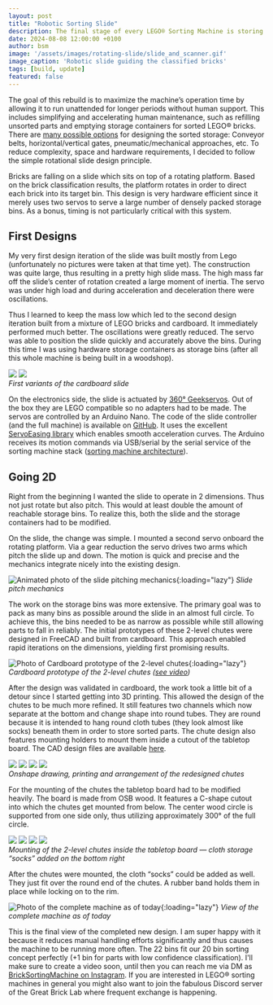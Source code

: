 ```yaml
---
layout: post
title: "Robotic Sorting Slide"
description: The final stage of every LEGO® Sorting Machine is storing the classified bricks in the corresponding bins. This article summarizes the current work-in-progress to completely rebuild the storage stage of my sorting machine.
date: 2024-08-08 12:00:00 +0100
author: bsm
image: '/assets/images/rotating-slide/slide_and_scanner.gif'
image_caption: 'Robotic slide guiding the classified bricks'
tags: [build, update]
featured: false
---
```

The goal of this rebuild is to maximize the machine’s operation time by allowing it to run unattended for longer periods without human support. This includes simplifying and accelerating human maintenance, such as refilling unsorted parts and emptying storage containers for sorted LEGO® bricks. There are [many possible options]({{site.baseurl}}/exploring-lego-sorting-machines-a-survey-of-designs) for designing the sorted storage: Conveyor belts, horizontal/vertical gates, pneumatic/mechanical approaches, etc. To reduce complexity, space and hardware requirements, I decided to follow the simple rotational slide design principle.

Bricks are falling on a slide which sits on top of a rotating platform. Based on the brick classification results, the platform rotates in order to direct each brick into its target bin. This design is very hardware efficient since it merely uses two servos to serve a large number of densely packed storage bins. As a bonus, timing is not particularly critical with this system.

## First Designs
My very first design iteration of the slide was built mostly from Lego (unfortunately no pictures were taken at that time yet). The construction was quite large, thus resulting in a pretty high slide mass. The high mass far off the slide’s center of rotation created a large moment of inertia. The servo was under high load and during acceleration and deceleration there were oscillations.

Thus I learned to keep the mass low which led to the second design iteration built from a mixture of LEGO bricks and cardboard. It immediately performed much better. The oscillations were greatly reduced. The servo was able to position the slide quickly and accurately above the bins. During this time I was using hardware storage containers as storage bins (after all this whole machine is being built in a woodshop).

<div class="gallery-box">
  <div class="gallery">
    <img src="{{site.baseurl}}/assets/images/rotating-slide/slide_side_view.webp" loading="lazy">
    <img src="{{site.baseurl}}/assets/images/rotating-slide/full_machine_first_version.webp" loading="lazy">
  </div>
  <em>First variants of the cardboard slide</em>
</div>

On the electronics side, the slide is actuated by [360° Geekservos](https://eckstein-shop.de/Keyestudio-2KG-Gray-Servo-270-33V-to-6V). Out of the box they are LEGO compatible so no adapters had to be made. The servos are controlled by an Arduino Nano. The code of the slide controller (and the full machine) is available on [GitHub](https://github.com/BrickSortingMachine/BrickSortingMachine-sorter). It uses the excellent [ServoEasing library](https://www.arduino.cc/reference/en/libraries/servoeasing) which enables smooth acceleration curves. The Arduino receives its motion commands via USB/serial by the serial service of the sorting machine stack ([sorting machine architecture]({{site.baseurl}}/system-architecture-of-the-lego-sorting-machine)).

## Going 2D
Right from the beginning I wanted the slide to operate in 2 dimensions. Thus not just rotate but also pitch. This would at least double the amount of reachable storage bins. To realize this, both the slide and the storage containers had to be modified.

On the slide, the change was simple. I mounted a second servo onboard the rotating platform. Via a gear reduction the servo drives two arms which pitch the slide up and down. The motion is quick and precise and the mechanics integrate nicely into the existing design.

![Animated photo of the slide pitching mechanics]({{site.baseurl}}/assets/images/rotating-slide/slide_pitch_mechanics_960x540.gif){:loading="lazy"}
*Slide pitch mechanics*

The work on the storage bins was more extensive. The primary goal was to pack as many bins as possible around the slide in an almost full circle. To achieve this, the bins needed to be as narrow as possible while still allowing parts to fall in reliably. The initial prototypes of these 2-level chutes were designed in FreeCAD and built from cardboard. This approach enabled rapid iterations on the dimensions, yielding first promising results.

![Photo of Cardboard prototype of the 2-level chutes]({{site.baseurl}}/assets/images/rotating-slide/cardboard_prototype.webp){:loading="lazy"}
*Cardboard prototype of the 2-level chutes ([see video](https://www.youtube.com/watch?v=7KCp_zvolrM))*

After the design was validated in cardboard, the work took a little bit of a detour since I started getting into 3D printing. This allowed the design of the chutes to be much more refined. It still features two channels which now separate at the bottom and change shape into round tubes. They are round because it is intended to hang round cloth tubes (they look almost like socks) beneath them in order to store sorted parts. The chute design also features mounting holders to mount them inside a cutout of the tabletop board. The CAD design files are available [here](https://cad.onshape.com/documents/f2c26ce89caaf473dfff022a/w/77e670c4a7d98f879599aa89/e/0598b82d782f27f539adf67f).

<div class="gallery-box">
  <div class="gallery">
    <img src="{{site.baseurl}}/assets/images/rotating-slide/cad.webp" loading="lazy">
    <img src="{{site.baseurl}}/assets/images/rotating-slide/print.webp" loading="lazy">
    <img src="{{site.baseurl}}/assets/images/rotating-slide/circle.webp" loading="lazy">
    <img src="{{site.baseurl}}/assets/images/rotating-slide/group.webp" loading="lazy">
  </div>
  <em>Onshape drawing, printing and arrangement of the redesigned chutes</em>
</div>

For the mounting of the chutes the tabletop board had to be modified heavily. The board is made from OSB wood. It features a C-shape cutout into which the chutes get mounted from below. The center wood circle is supported from one side only, thus utilizing approximately 300° of the full circle.

<div class="gallery-box">
  <div class="gallery">
    <img src="{{site.baseurl}}/assets/images/rotating-slide/garden.webp" loading="lazy">
    <img src="{{site.baseurl}}/assets/images/rotating-slide/construct.webp" loading="lazy">
    <img src="{{site.baseurl}}/assets/images/rotating-slide/chutes_side.webp" loading="lazy">
    <img src="{{site.baseurl}}/assets/images/rotating-slide/socks.webp" loading="lazy">
  </div>
  <em>Mounting of the 2-level chutes inside the tabletop board — cloth storage “socks” added on the bottom right</em>
</div>

After the chutes were mounted, the cloth “socks” could be added as well. They just fit over the round end of the chutes. A rubber band holds them in place while locking on to the rim.

![Photo of the complete machine as of today]({{site.baseurl}}/assets/images/rotating-slide/full_view.jpg){:loading="lazy"}
*View of the complete machine as of today*

This is the final view of the completed new design. I am super happy with it because it reduces manual handling efforts significantly and thus causes the machine to be running more often. The 22 bins fit our 20 bin sorting concept perfectly (+1 bin for parts with low confidence classification). I'll make sure to create a video soon, until then you can reach me via DM as [BrickSortingMachine on Instagram](https://www.instagram.com/bricksortingmachine/). If you are interested in LEGO® sorting machines in general you might also want to join the fabulous Discord server of the Great Brick Lab where frequent exchange is happening.
